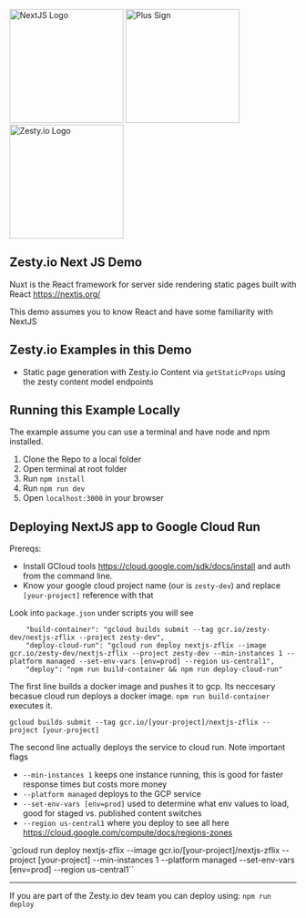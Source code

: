 
<img src="https://user-images.githubusercontent.com/729972/119580790-fc7ff680-bd75-11eb-9990-5110e5a3ae04.png" alt="NextJS Logo" width="200"/> <img src="https://user-images.githubusercontent.com/729972/119580602-8da29d80-bd75-11eb-8c2a-557f50c69051.png" alt="Plus Sign" width="200"/> <img src="https://user-images.githubusercontent.com/729972/119579922-4f58ae80-bd74-11eb-9178-8e6e7c7e3ae7.png" alt="Zesty.io Logo" width="200"/>

## Zesty.io Next JS Demo

Nuxt is the React framework for server side rendering static pages built with React https://nextjs.org/

This demo assumes you to know React and have some familiarity with NextJS

## Zesty.io Examples in this Demo

- Static page generation with Zesty.io Content via `getStaticProps` using the zesty content model endpoints


## Running this Example Locally

The example assume you can use a terminal and have node and npm installed.

1. Clone the Repo to a local folder
2. Open terminal at root folder
3. Run `npm install`
4. Run `npm run dev`
5. Open `localhost:3000` in your browser

## Deploying NextJS app to Google Cloud Run

Prereqs: 
- Install GCloud tools https://cloud.google.com/sdk/docs/install and auth from the command line.
- Know your google cloud project name (our is `zesty-dev`) and replace `[your-project]` reference with that

Look into `package.json` under scripts you will see 

```
    "build-container": "gcloud builds submit --tag gcr.io/zesty-dev/nextjs-zflix --project zesty-dev",
    "deploy-cloud-run": "gcloud run deploy nextjs-zflix --image gcr.io/zesty-dev/nextjs-zflix --project zesty-dev --min-instances 1 --platform managed --set-env-vars [env=prod] --region us-central1",
    "deploy": "npm run build-container && npm run deploy-cloud-run"
```

The first line builds a docker image and pushes it to gcp. Its neccesary becasue cloud run deploys a docker image. `npm run build-container` executes it.

`gcloud builds submit --tag gcr.io/[your-project]/nextjs-zflix --project [your-project]`

The second line actually deploys the service to cloud run. Note important flags 
- `--min-instances 1` keeps one instance running, this is good for faster response times but costs more money
- `--platform managed` deploys to the GCP service
- `--set-env-vars [env=prod]` used to determine what env values to load, good for staged vs. published content switches 
- `--region us-central1` where you deploy to see all here https://cloud.google.com/compute/docs/regions-zones

`gcloud run deploy nextjs-zflix --image gcr.io/[your-project]/nextjs-zflix --project [your-project] --min-instances 1 --platform managed --set-env-vars [env=prod] --region us-central1``

---

If you are part of the Zesty.io dev team you can deploy using: `npm run deploy`



